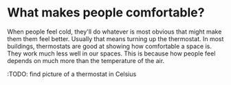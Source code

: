 # What makes people comfortable?

When people feel cold, they'll do whatever is most obvious that might make them them feel better.  Usually that means turning up the thermostat. In most buildings, thermostats are good at showing how comfortable a space is.  They work much less well in our spaces.  This is because how people feel depends on much more than the temperature of the air.

:TODO: find picture of a thermostat in Celsius


